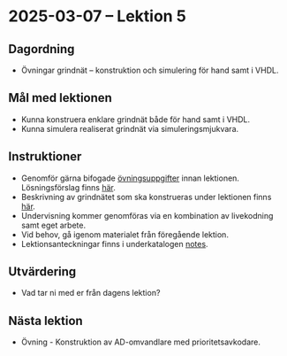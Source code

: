 # 2025-03-07 – Lektion 5

## Dagordning
* Övningar grindnät – konstruktion och simulering för hand samt i VHDL.

## Mål med lektionen
* Kunna konstruera enklare grindnät både för hand samt i VHDL.
* Kunna simulera realiserat grindnät via simuleringsmjukvara.

## Instruktioner
* Genomför gärna bifogade [övningsuppgifter](./Övningsuppgifter%202025-03-07.pdf) innan lektionen.
Lösningsförslag finns [här](./Lösningsförslag%20övningsuppgifter%202025-03-07.pdf).
* Beskrivning av grindnätet som ska konstrueras under lektionen finns [här](./exercise/README.md).
* Undervisning kommer genomföras via en kombination av livekodning samt eget arbete.
* Vid behov, gå igenom materialet från föregående lektion.
* Lektionsanteckningar finns i underkatalogen [notes](./notes/README.md).

## Utvärdering
* Vad tar ni med er från dagens lektion?

## Nästa lektion
* Övning - Konstruktion av AD-omvandlare med prioritetsavkodare.